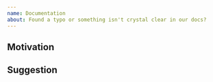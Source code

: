 ```yaml
---
name: Documentation
about: Found a typo or something isn't crystal clear in our docs?
---
```


<!-- Why should we update our docs? -->

## Motivation

<!-- What should we do instead? -->

## Suggestion


<!-- Thanks for taking the time to open an issue and help us make Jekyll better -->
